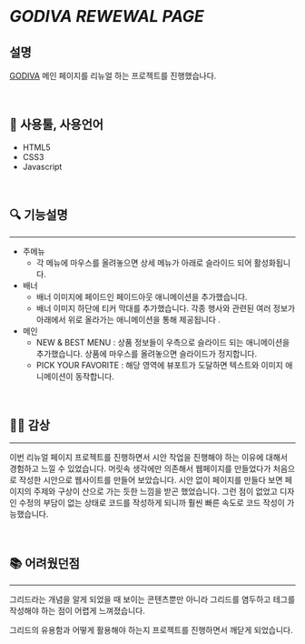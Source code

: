 <br>

# ***GODIVA REWEWAL PAGE***
## 설명
[GODIVA](https://www.godiva.kr/) 메인 페이지를 리뉴얼 하는 
프로젝트를 진행했습나다.

<br>

## 🔧 사용툴, 사용언어

- HTML5
- CSS3
- Javascript

<br>


## 🔍 기능설명
***

- 주메뉴
  - 각 메뉴에 마우스를 올려놓으면 상세 메뉴가 아래로 슬라이드 되어 활성화됩니다.
- 배너
  - 배너 이미지에 페이드인 페이드아웃 애니메이션을 추가했습니다.
  - 배너 이미지 하단에 티커 막대를 추가했습니다. 각종 행사와 관련된 여러 정보가 아래에서 위로 올라가는 애니메이션을 통해 제공됩니다 .
- 메인
  - NEW & BEST MENU : 상품 정보들이 우측으로 슬라이드 되는 애니메이션을 추가했습니다. 상품에 마우스를 올려놓으면 슬라이드가 정지합니다.
  - PICK YOUR FAVORITE : 해당 영역에 뷰포트가 도달하면 텍스트와 이미지 애니메이션이 동작합니다.

<br>


## 👩‍💻 감상
***

이번 리뉴얼 페이지 프로젝트를 진행하면서
시안 작업을 진행해야 하는 이유에 대해서 경험하고 느낄 수 있었습니다.
머릿속 생각에만 의존해서 웹페이지를 만들었다가
처음으로 작성한 시안으로 웹사이트를 만들어 보았습니다.
시안 없이 페이지를 만들다 보면 페이지의 주제와 구상이 산으로 가는 듯한
느낌을 받곤 했었습니다. 그런 점이 없었고 디자인 수정의 부담이 없는 상태로
코드를 작성하게 되니까 훨씬 빠른 속도로 코드 작성이 가능했습니다.

<br>


## 📚 어려웠던점
***
그리드라는 개념을 알게 되었을 때 보이는 콘텐츠뿐만 아니라 그리드를 염두하고 테그를 작성해야 하는 점이 어렵게 느껴졌습니다.

그리드의 유용함과 어떻게 활용해야 하는지 프로젝트를 진행하면서 깨닫게 되었습니다.
